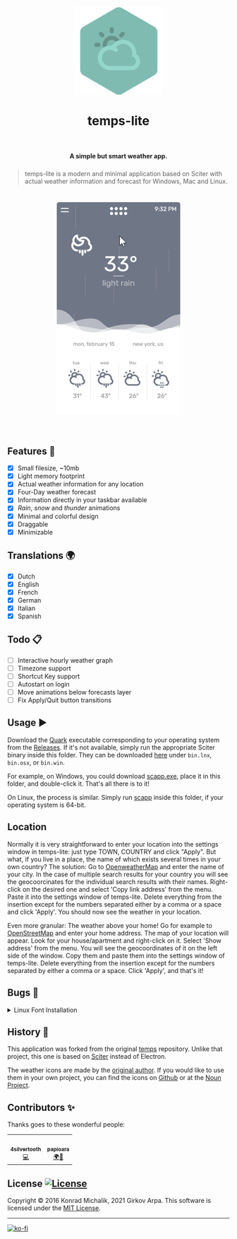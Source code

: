 <h1 align="center">
<a href="https://github.com/girkovarpa/temps-lite">
<img src="assets/app.png" alt="temps-lite" width="200"/></a><br/><br/>
temps-lite
<br/>
<br/>
</h1>

<h4 align="center">A simple but smart weather app.</h4>
<h5 align="center"></h5>

> temps-lite is a modern and minimal application based on Sciter with actual weather information and forecast for Windows, Mac and Linux.

<h1 align="center">
<img src="preview.gif" alt="temps-lite" width="280"/></a><br/><br/>
</h1>

## Features 🚀

- [x] Small filesize, ~10mb
- [x] Light memory footprint
- [x] Actual weather information for any location
- [x] Four-Day weather forecast
- [x] Information directly in your taskbar available
- [x] _Rain_, _snow_ and _thunder_ animations
- [x] Minimal and colorful design
- [x] Draggable
- [x] Minimizable

## Translations 🌍

- [x] Dutch
- [x] English
- [x] French
- [x] German
- [x] Italian
- [x] Spanish

## Todo 📋

- [ ] Interactive hourly weather graph
- [ ] Timezone support
- [ ] Shortcut Key support
- [ ] Autostart on login
- [ ] Move animations below forecasts layer
- [ ] Fix Apply/Quit button transitions

## Usage ▶️

Download the [Quark](https://quark.sciter.com/) executable corresponding to your operating system from the [Releases](https://github.com/GirkovArpa/temps-lite/releases).  If it's not available, simply run the appropriate Sciter binary inside this folder.  They can be downloaded [here](https://github.com/c-smile/sciter-sdk) under `bin.lnx`, `bin.osx`, or `bin.win`.

For example, on Windows, you could download [scapp.exe](https://github.com/c-smile/sciter-sdk/blob/master/bin.win/x32/scapp.exe), place it in this folder, and double-click it.  That's all there is to it!

On Linux, the process is similar.  Simply run [scapp](https://github.com/c-smile/sciter-sdk/blob/master/bin.lnx/x64/scapp) inside this folder, if your operating system is 64-bit.

## Location

Normally it is very straightforward to enter your location into the settings window in temps-lite: just type TOWN, COUNTRY and click "Apply". But what, if you live in a place, the name of which exists several times in your own country? The solution: Go to [OpenweatherMap](https://openweathermap.org/find?q=#) and enter the name of your city. In the case of multiple search results for your country you will see the geocoorcinates for the individual search results with their names. Right-click on the desired one and select 'Copy link address' from the menu. Paste it into the settings window of temps-lite. Delete everything from the insertion except for the numbers separated either by a comma or a space and click 'Apply'. You should now see the weather in your location.

Even more granular: The weather above your home! Go for example to [OpenStreetMap](https://www.openstreetmap.org/#map=6/51.330/10.453) and enter your home address. The map of your location will appear. Look for your house/apartment and right-click on it. Select 'Show address' from the menu. You will see the geocoordinates of it on the left side of the window. Copy them and paste them into the settings window of temps-lite. Delete everything from the insertion except for the numbers separated by either a comma or a space. Click 'Apply', and that's it!

## Bugs 🐛

<details>
  <summary>Linux Font Installation</summary>
  
  On Linux, a console window may appear with the following error message:
  
  > warning:css: in @font-face statement, failed to install font at ...

  To resolve this issue, please install the fonts [Rubik Regular 400](assets/fonts/rubik/Rubik\%20Regular\%20400.ttf) & [Rubik Bold 700](assets/fonts/rubik/Rubik\%20Bold\%20700.ttf) manually, then delete (or comment-out) line `6` from [main.htm](main.htm):

  ```html
  <link href="rubik.css" rel="stylesheet">
  ```
</details>

## History 📜

This application was forked from the original [temps](https://github.com/jackd248/temps) repository.  Unlike that project, this one is based on [Sciter](https://sciter.com/) instead of Electron.

The weather icons are made by the [original author](https://github.com/jackd248). If you would like to use them in your own project, you can find the icons on [Github](https://github.com/jackd248/weather-iconic) or at the [Noun Project](https://thenounproject.com/konradmichalik/collection/weather/).

## Contributors ✨

Thanks goes to these wonderful people:

<table>
  <tr>
    <td align="center"><a href="https://github.com/4silvertooth"><img src="https://avatars.githubusercontent.com/u/793967?v=3?s=100" width="100px;" alt=""/><br /><sub><b>4silvertooth</b></sub></a><br /><a href="https://github.com/GirkovArpa/temps-lite/commit/8a06af5921ea8005d49e9ac90e750ba912fa17cb" title="Code">💻</a> 
    <td align="center"><a href="https://github.com/papioara"><img src="https://avatars.githubusercontent.com/u/31970041?v=3?s=100" width="100px;" alt=""/><br /><sub><b>papioara</b></sub></a><br /><a href="https://github.com/GirkovArpa/temps-lite/issues/1#issuecomment-774692453" title="Translations">🌍</a><a href="https://github.com/GirkovArpa/temps-lite/pull/9" title="Bug Fixes">🐛</a></td>
  </tr>
</table>

## License [![License](https://img.shields.io/github/license/jackd248/temps.svg?style=flat-square)]()

Copyright © 2016 Konrad Michalik, 2021 Girkov Arpa. This software is licensed under the [MIT License](LICENSE).

___
[![ko-fi](https://ko-fi.com/img/githubbutton_sm.svg)](https://ko-fi.com/V7V43JLTO)
